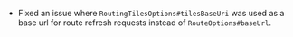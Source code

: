 - Fixed an issue where `RoutingTilesOptions#tilesBaseUri` was used as a base url for route refresh requests instead of `RouteOptions#baseUrl`.